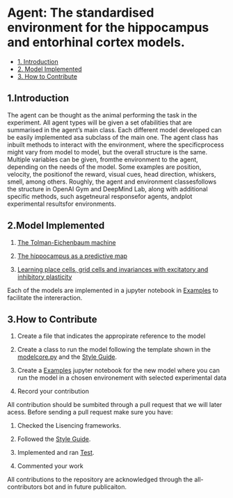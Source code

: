 # Agent: The standardised environment for the hippocampus and entorhinal cortex models.


* [1. Introduction](#1-Introduction)
* [2. Model Implemented  ](#2-ModelImplemented )
* [3. How to Contribute](#5-HowtoContribute)

## 1.Introduction

The agent can be thought as the animal performing the task in the experiment.  All agent types will be given a set ofabilities that are summarised in the agent’s main class.  Each different model developed can be easily implemented asa subclass of the main one.  The agent class has inbuilt methods to interact with the environment, where the specificprocess might vary from model to model, but the overall structure is the same.  Multiple variables can be given, fromthe environment to the agent, depending on the needs of the model. Some examples are position, velocity, the positionof the reward, visual cues, head direction, whiskers, smell, among others.  Roughly, the agent and environment classesfollows the structure in OpenAI Gym and DeepMind Lab, along with additional specific methods, such asgetneural responsefor agents, andplot experimental resultsfor environments.


## 2.Model Implemented 

  1. [The Tolman-Eichenbaum machine](https://github.com/ClementineDomine/EHC_model_comparison/blob/main/sehec/agent/whittington_2020.py)
  
  2. [The hippocampus as a predictive map](https://github.com/ClementineDomine/EHC_model_comparison/blob/main/sehec/agent/Stachenfeld_2018.py)

  3. [Learning place cells, grid cells and invariances with excitatory and inhibitory plasticity](https://github.com/ClementineDomine/EHC_model_comparison/blob/main/sehec/agent/Weber_2018.py)

Each of the models are implemented in a jupyter notebook in  [Examples](https://github.com/ClementineDomine/EHC_model_comparison/tree/main/examples) to facilitate the intereraction.

## 3.How to Contribute

  1. Create a file that indicates the appropirate reference to the model

  2. Create a class to run the model following the template shown in the [modelcore.py](https://github.com/ClementineDomine/EHC_model_comparison/blob/main/sehec/agent/modelcore.py) and the [Style Guide](https://github.com/ClementineDomine/EHC_model_comparison/tree/main/documents/style_guide).
  
  3. Create a [Examples](https://github.com/ClementineDomine/EHC_model_comparison/tree/main/examples)  jupyter notebook for the new model where you can run the model in a chosen environement with selected experimental data
  
  3. Record your contribution

All contribution should be sumbited through a pull request that we will later acess. 
Before sending a pull request make sure you have:
1. Checked the Lisencing frameworks. 

2. Followed the [Style Guide](https://github.com/ClementineDomine/EHC_model_comparison/tree/main/documents/style_guide).

3. Implemented and ran [Test](https://github.com/ClementineDomine/EHC_model_comparison/tree/main/sehec/tests).

4. Commented your work 
        
All contributions to the repository are acknowledged through the all-contributors bot and in future publicaiton.



